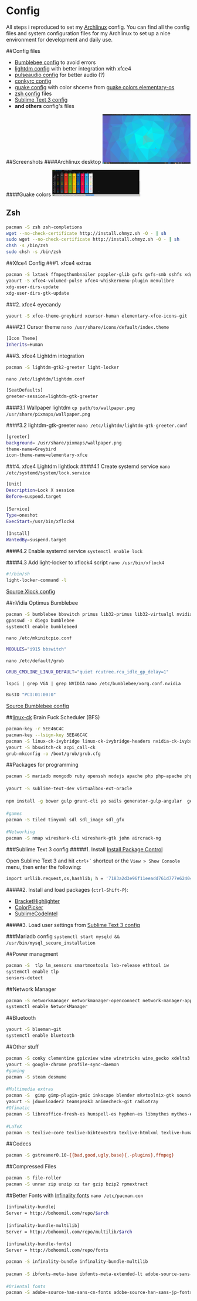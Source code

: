 # Config
All steps i reproduced to set my [Archlinux] config.
You can find all the config files and system configuration files for my Archlinux  to set up a nice environment for development and daily use.

##Config files
* [Bumblebee config] to avoid errors
* [lightdm config] with better integration with xfce4
* [pulseaudio config] for better audio (?)
* [conkyrc config]
* [guake config] with color shceme from [guake colors elementary-os]
* [zsh config] files
* [Sublime Text 3 config]
* **and others** config's files

##Screenshots
####Archlinux desktop
[<img src="screenshots/desktop.png" width="240px" alt="Archlinux with xfce4" />](https://github.com/drog/config/raw/master/screenshots/desktop.png)

####Guake colors
[<img src="screenshots/guake.png" width="240px" alt="Guake colors" />](https://github.com/drog/config/raw/master/screenshots/guake.png)

## Zsh
```bash
pacman -S zsh zsh-completions
wget --no-check-certificate http://install.ohmyz.sh -O - | sh
sudo wget --no-check-certificate http://install.ohmyz.sh -O - | sh
chsh -s /bin/zsh
sudo chsh -s /bin/zsh
```
##Xfce4 Config
###1. xfce4 extras
```bash
pacman -S lxtask ffmpegthumbnailer poppler-glib gvfs gvfs-smb sshfs xdg-user-dirs xdg-user-dirs-gtk guake pavucontrol
yaourt -S xfce4-volumed-pulse xfce4-whiskermenu-plugin menulibre
xdg-user-dirs-update
xdg-user-dirs-gtk-update
```

###2. xfce4 eyecandy
```bash
yaourt -S xfce-theme-greybird xcursor-human elementary-xfce-icons-git
```
####2.1 Cursor theme
`nano /usr/share/icons/default/index.theme`
```bash
[Icon Theme]
Inherits=Human
```
###3. xfce4 Lightdm integration
```bash
pacman -S lightdm-gtk2-greeter light-locker
```
`nano /etc/lightdm/lightdm.conf`
```bash
[SeatDefaults]
greeter-session=lightdm-gtk-greeter
```
####3.1 Wallpaper lightdm
`cp path/to/wallpaper.png /usr/share/pixmaps/wallpaper.png`

####3.2 lightdm-gtk-greeter
`nano /etc/lightdm/lightdm-gtk-greeter.conf`
```bash
[greeter]
background= /usr/share/pixmaps/wallpaper.png
theme-name=Greybird
icon-theme-name=elementary-xfce
```
###4. xfce4 Lightdm lightlock
####4.1  Create systemd service
`nano /etc/systemd/system/lock.service`

```bash
[Unit]
Description=Lock X session
Before=suspend.target

[Service]
Type=oneshot
ExecStart=/usr/bin/xflock4

[Install]
WantedBy=suspend.target
```
####4.2  Enable systemd service
`systemctl enable lock`

####4.3 Add light-locker to xflock4 script
`nano /usr/bin/xflock4`
```bash
#!/bin/sh
light-locker-command -l
```
[Source Xlock config]

##nVidia Optimus Bumblebee
```bash
pacman -S bumblebee bbswitch primus lib32-primus lib32-virtualgl nvidia lib32-nvidia-utils
gpasswd -a diego bumblebee
systemctl enable bumblebeed
```
`nano /etc/mkinitcpio.conf `
```bash
MODULES="i915 bbswitch"
```
`nano /etc/default/grub`
```bash
GRUB_CMDLINE_LINUX_DEFAULT="quiet rcutree.rcu_idle_gp_delay=1"
```
`lspci | grep VGA | grep NVIDIA`
`nano /etc/bumblebee/xorg.conf.nvidia`
```bash
BusID "PCI:01:00:0"
```
[Source Bumblebee config]

##[linux-ck] Brain Fuck Scheduler (BFS)
```bash
pacman-key -r 5EE46C4C
pacman-key --lsign-key 5EE46C4C
pacman -S linux-ck-ivybridge linux-ck-ivybridge-headers nvidia-ck-ivybridge
yaourt -S bbswitch-ck acpi_call-ck
grub-mkconfig -o /boot/grub/grub.cfg
```

##Packages for programming
```bash
pacman -S mariadb mongodb ruby openssh nodejs apache php php-apache php-mcrypt php-gd php-composer gdb virtualbox jdk7-openjdk jre7-openjdk jre7-openjdk-headless

yaourt -S sublime-text-dev virtualbox-ext-oracle

npm install -g bower gulp grunt-cli yo sails generator-gulp-angular  generator-angular

#games
pacman -S tiled tinyxml sdl sdl_image sdl_gfx

#Networking
pacman -S nmap wireshark-cli wireshark-gtk john aircrack-ng
```

###Sublime Text 3 config
#####1. Install  [Install Package Control](https://sublime.wbond.net/installation)

Open Sublime Text 3 and hit `ctrl+´` shortcut or the `View > Show Console` menu, then enter the following:
```bash
import urllib.request,os,hashlib; h = '7183a2d3e96f11eeadd761d777e62404' + 'e330c659d4bb41d3bdf022e94cab3cd0'; pf = 'Package Control.sublime-package'; ipp = sublime.installed_packages_path(); urllib.request.install_opener( urllib.request.build_opener( urllib.request.ProxyHandler()) ); by = urllib.request.urlopen( 'http://packagecontrol.io/' + pf.replace(' ', '%20')).read(); dh = hashlib.sha256(by).hexdigest(); print('Error validating download (got %s instead of %s), please try manual install' % (dh, h)) if dh != h else open(os.path.join( ipp, pf), 'wb' ).write(by)
```
#####2. Install and load packages (`ctrl-Shift-P`):
  * [BracketHighlighter](https://github.com/facelessuser/BracketHighlighter)
  * [ColorPicker](https://github.com/weslly/ColorPicker)
  * [SublimeCodeIntel](https://github.com/SublimeCodeIntel/SublimeCodeIntel)

#####3. Load user settings from [Sublime Text 3 config]

###Mariadb config
`systemctl start mysqld &&  /usr/bin/mysql_secure_installation`

##Power managment
```bash
pacman -S  tlp lm_sensors smartmontools lsb-release ethtool iw
systemctl enable tlp
sensors-detect
```
##Network Manager
```bash
pacman -S networkmanager networkmanager-openconnect network-manager-applet dnsmasq
systemctl enable NetworkManager
```

##Bluetooth
```bash
yaourt -S blueman-git
systemctl enable bluetooth
```
##Other stuff
```bash
pacman -S conky clementine gpicview wine winetricks wine_gecko xdelta3 pkgstats firefox-adblock-plus  firefox-i18n-es-cl transmission-gtk filezilla xchat  wget mpv libva libva-intel-driver thunderbird-i18n-es-ar  gtk-recordmydesktop skype galculator bleachbit preload ntfs-3g archey3
yaourt -S google-chrome profile-sync-daemon
#gaming
pacman -S steam desmume

#Multimedia extras
pacman -S  gimp gimp-plugin-gmic inkscape blender mkvtoolnix-gtk soundconverter
yaourt -S jdownloader2 teamspeak3 animecheck-git radiotray
#Ofimatic
pacman -S libreoffice-fresh-es hunspell-es hyphen-es libmythes mythes-es

#LaTeX
pacman -S texlive-core texlive-bibtexextra texlive-htmlxml texlive-humanities texlive-latexextra texlive-pictures texlive-publishers  texlive-science
```

##Codecs
```bash
pacman -S gstreamer0.10-{{bad,good,ugly,base}{,-plugins},ffmpeg}
```

##Compressed Files
```bash
pacman -S file-roller
pacman -S unrar zip unzip xz tar gzip bzip2 rpmextract
```

##Better Fonts with [Infinality fonts]
`nano /etc/pacman.con`
```bash
[infinality-bundle]
Server = http://bohoomil.com/repo/$arch

[infinality-bundle-multilib]
Server = http://bohoomil.com/repo/multilib/$arch

[infinality-bundle-fonts]
Server = http://bohoomil.com/repo/fonts
```
```bash
pacman -S infinality-bundle infinality-bundle-multilib

pacman -S ibfonts-meta-base ibfonts-meta-extended-lt adobe-source-sans-pro-fonts adobe-source-serif-pro-fonts ttf-meslo-fonts-ibx

#Oriental fonts
pacman -S adobe-source-han-sans-cn-fonts adobe-source-han-sans-jp-fonts adobe-source-han-sans-jp-fonts adobe-source-han-sans-otc-fonts adobe-source-han-sans-tw-fonts
```

[Source Xlock config]:https://bbs.archlinux.org/viewtopic.php?id=180985
[linux-ck]:https://wiki.archlinux.org/index.php/linux-ck
[Source Bumblebee config]:https://bbs.archlinux.org/viewtopic.php?pid=1326090#p1326090
[Profile-sync-daemon]:https://wiki.archlinux.org/index.php/profile-sync-daemon
[Infinality fonts]:https://wiki.archlinux.org/index.php/Infinality
[Archlinux]:https://www.archlinux.org/
[guake colors elementary-os]:https://github.com/tatetian/guake-colors-elementary-os
[Bumblebee config]:https://github.com/drog/config/tree/master/etc/bumblebee
[lightdm config]:https://github.com/drog/config/tree/master/etc/lightdm
[pulseaudio config]:https://github.com/drog/config/blob/master/etc/pulse/daemon.conf
[conkyrc config]:https://github.com/drog/config/blob/master/home/diego/.conkyrc
[guake config]:https://github.com/drog/config/tree/master/home/diego/.config/gconf/apps/guake
[zsh config]:https://github.com/drog/config/tree/master/home/diego/.zsh
[Sublime Text 3 config]:https://github.com/drog/config/tree/master/home/diego/.config/sublime-text-3/Packages/User/Preferences.sublime-settings
